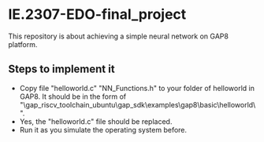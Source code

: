 # IE.2307-EDO-final_project

This repository is about achieving a simple neural network on GAP8 platform.

## Steps to implement it

- Copy file "helloworld.c" "NN_Functions.h" to your folder of helloworld in GAP8. It should be in the form of "\gap_riscv_toolchain_ubuntu\gap_sdk\examples\gap8\basic\helloworld\\\".
- Yes, the "helloworld.c" file should be replaced.
- Run it as you simulate the operating system before.

